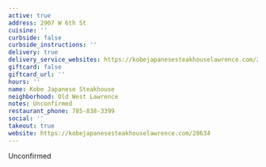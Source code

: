 ```yaml
---
active: true
address: 2907 W 6th St
cuisine: ''
curbside: false
curbside_instructions: ''
delivery: true
delivery_service_websites: https://kobejapanesesteakhouselawrence.com/28634
giftcard: false
giftcard_url: ''
hours: ''
name: Kobe Japanese Steakhouse
neighborhood: Old West Lawrence
notes: Unconfirmed
restaurant_phone: 785-838-3399
social: ''
takeout: true
website: https://kobejapanesesteakhouselawrence.com/28634
---
```


Unconfirmed